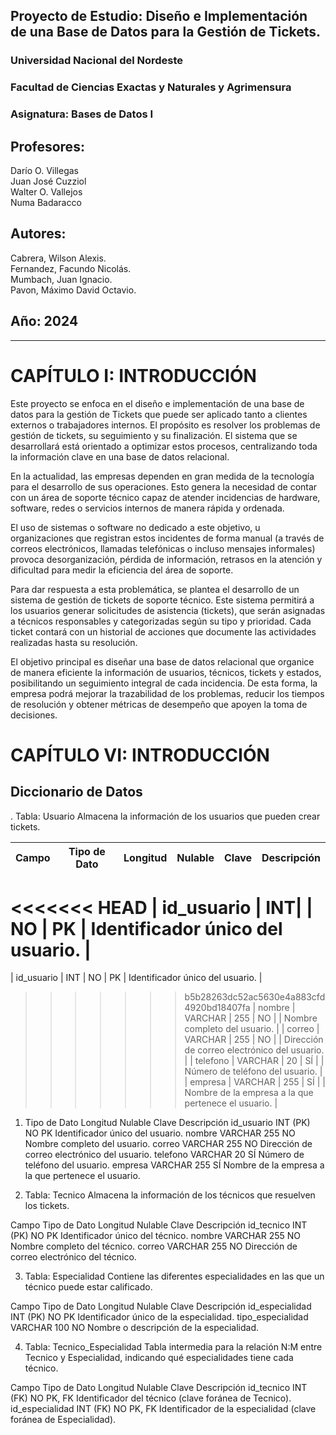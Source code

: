 ## Proyecto de Estudio: Diseño e Implementación de una Base de Datos para la Gestión de Tickets.  
### Universidad Nacional del Nordeste  
### Facultad de Ciencias Exactas y Naturales y Agrimensura

### Asignatura: Bases de Datos I  
## Profesores:  
Darío O. Villegas    
Juan José Cuzziol    
Walter O. Vallejos    
Numa Badaracco

## Autores:  
Cabrera, Wilson Alexis.    
Fernandez, Facundo Nicolás.    
Mumbach, Juan Ignacio.    
Pavon, Máximo David Octavio.

## Año: 2024

- - -  

# CAPÍTULO I: INTRODUCCIÓN

Este proyecto se enfoca en el diseño e implementación de una base de datos para la gestión de Tickets que puede ser aplicado tanto a clientes externos o trabajadores internos. El propósito es resolver los problemas de gestión de tickets, su seguimiento y su finalización. El sistema que se desarrollará está orientado a optimizar estos procesos, centralizando toda la información clave en una base de datos relacional.

En la actualidad, las empresas dependen en gran medida de la tecnología para el desarrollo de sus operaciones. Esto genera la necesidad de contar con un área de soporte técnico capaz de atender incidencias de hardware, software, redes o servicios internos de manera rápida y ordenada.

El uso de sistemas o software no dedicado a este objetivo, u organizaciones que registran estos incidentes de forma manual (a través de correos electrónicos, llamadas telefónicas o incluso mensajes informales) provoca desorganización, pérdida de información, retrasos en la atención y dificultad para medir la eficiencia del área de soporte.

Para dar respuesta a esta problemática, se plantea el desarrollo de un sistema de gestión de tickets de soporte técnico. Este sistema permitirá a los usuarios generar solicitudes de asistencia (tickets), que serán asignadas a técnicos responsables y categorizadas según su tipo y prioridad. Cada ticket contará con un historial de acciones que documente las actividades realizadas hasta su resolución.

El objetivo principal es diseñar una base de datos relacional que organice de manera eficiente la información de usuarios, técnicos, tickets y estados, posibilitando un seguimiento integral de cada incidencia. De esta forma, la empresa podrá mejorar la trazabilidad de los problemas, reducir los tiempos de resolución y obtener métricas de desempeño que apoyen la toma de decisiones.

# CAPÍTULO VI: INTRODUCCIÓN

## Diccionario de Datos

. Tabla: Usuario
Almacena la información de los usuarios que pueden crear tickets.

| Campo | Tipo de Dato | Longitud | Nulable | Clave | Descripción |
|-------|--------------|----------|----------|-------|-------------|
<<<<<<< HEAD
| id_usuario | INT| | NO | PK | Identificador único del usuario. |
=======
| id_usuario | INT | NO | PK | Identificador único del usuario. |
>>>>>>> b5b28263dc52ac5630e4a883cfd4920bd18407fa
| nombre | VARCHAR | 255 | NO | | Nombre completo del usuario. |
| correo | VARCHAR | 255 | NO | | Dirección de correo electrónico del usuario. |
| telefono | VARCHAR | 20 | SÍ | | Número de teléfono del usuario. |
| empresa | VARCHAR | 255 | SÍ | | Nombre de la empresa a la que pertenece el usuario. |


1.	Tipo de Dato	Longitud	Nulable	Clave	Descripción
id_usuario	INT	(PK)	NO	PK	Identificador único del usuario.
nombre	VARCHAR	255	NO		Nombre completo del usuario.
correo	VARCHAR	255	NO		Dirección de correo electrónico del usuario.
telefono	VARCHAR	20	SÍ		Número de teléfono del usuario.
empresa	VARCHAR	255	SÍ		Nombre de la empresa a la que pertenece el usuario.


2. Tabla: Tecnico
Almacena la información de los técnicos que resuelven los tickets.

Campo	Tipo de Dato	Longitud	Nulable	Clave	Descripción
id_tecnico	INT	(PK)	NO	PK	Identificador único del técnico.
nombre	VARCHAR	255	NO		Nombre completo del técnico.
correo	VARCHAR	255	NO		Dirección de correo electrónico del técnico.


3. Tabla: Especialidad
Contiene las diferentes especialidades en las que un técnico puede estar calificado.

Campo	Tipo de Dato	Longitud	Nulable	Clave	Descripción
id_especialidad	INT	(PK)	NO	PK	Identificador único de la especialidad.
tipo_especialidad	VARCHAR	100	NO		Nombre o descripción de la especialidad.


4. Tabla: Tecnico_Especialidad
Tabla intermedia para la relación N:M entre Tecnico y Especialidad, indicando qué especialidades tiene cada técnico.

Campo	Tipo de Dato	Longitud	Nulable	Clave	Descripción
id_tecnico	INT	(FK)	NO	PK, FK	Identificador del técnico (clave foránea de Tecnico).
id_especialidad	INT	(FK)	NO	PK, FK	Identificador de la especialidad (clave foránea de Especialidad).





